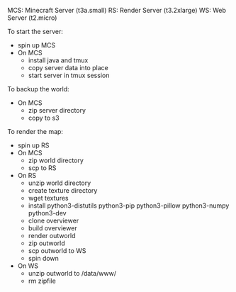 MCS: Minecraft Server (t3a.small)
RS: Render Server (t3.2xlarge)
WS: Web Server (t2.micro)

To start the server:
- spin up MCS
- On MCS
  - install java and tmux
  - copy server data into place
  - start server in tmux session

To backup the world:
- On MCS
  - zip server directory
  - copy to s3

To render the map:
- spin up RS
- On MCS
  - zip world directory
  - scp to RS
- On RS
  - unzip world directory
  - create texture directory
  - wget textures
  - install python3-distutils python3-pip python3-pillow python3-numpy python3-dev
  - clone overviewer
  - build overviewer
  - render outworld
  - zip outworld
  - scp outworld to WS
  - spin down
- On WS
  - unzip outworld to /data/www/
  - rm zipfile